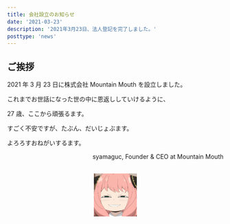 ```yaml
---
title: 会社設立のお知らせ
date: '2021-03-23'
description: '2021年3月23日、法人登記を完了しました。'
posttype: 'news'
---
```


## ご挨拶

2021 年 3 月 23 日に株式会社 Mountain Mouth を設立しました。

これまでお世話になった世の中に恩返ししていけるように、

27 歳、ここから頑張るます。

すごく不安ですが、たぶん、だいじょぶます。

よろろすおねがいするます。

<div align="center">
  <p align="right">
    syamaguc, Founder & CEO at Mountain Mouth
  </p>
  <br/>
    <img src="../images/spy_family.jpg" alt="アーニャ" width="100" height='100'/>
</div>
